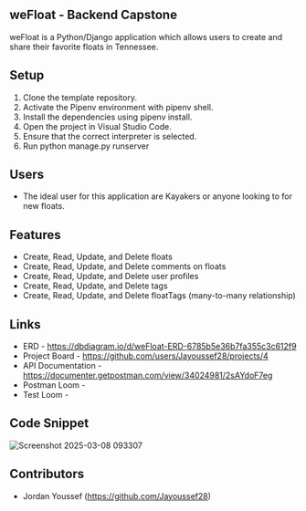 ## weFloat - Backend Capstone
weFloat is a Python/Django application which allows users to create and share their favorite floats in Tennessee. 



## Setup

1. Clone the template repository.
2. Activate the Pipenv environment with pipenv shell.
4. Install the dependencies using pipenv install.
6. Open the project in Visual Studio Code.
7. Ensure that the correct interpreter is selected.
8. Run python manage.py runserver


## Users
- The ideal user for this application are Kayakers or anyone looking to for new floats. 

## Features
- Create, Read, Update, and Delete floats
- Create, Read, Update, and Delete comments on floats
- Create, Read, Update, and Delete user profiles
- Create, Read, Update, and Delete tags 
- Create, Read, Update, and Delete floatTags (many-to-many relationship)
  
## Links
- ERD - https://dbdiagram.io/d/weFloat-ERD-6785b5e36b7fa355c3c612f9
- Project Board - https://github.com/users/Jayoussef28/projects/4
- API Documentation - https://documenter.getpostman.com/view/34024981/2sAYdoF7eg
- Postman Loom - 
- Test Loom - 

## Code Snippet

![Screenshot 2025-03-08 093307](https://github.com/user-attachments/assets/7735d94a-28a2-4121-a8a7-5d56b8d2ffcc)






## Contributors
- Jordan Youssef (https://github.com/Jayoussef28)
